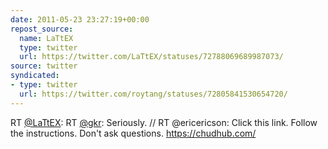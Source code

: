 ```yaml
---
date: 2011-05-23 23:27:19+00:00
repost_source:
  name: LaTtEX
  type: twitter
  url: https://twitter.com/LaTtEX/statuses/72788069689987073/
source: twitter
syndicated:
- type: twitter
  url: https://twitter.com/roytang/statuses/72805841530654720/
---
```


RT [@LaTtEX](https://twitter.com/LaTtEX/): RT [@gkr](https://twitter.com/gkr/): Seriously. // RT @ericericson: Click this link. Follow the instructions. Don't ask questions. https://chudhub.com/